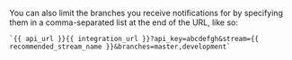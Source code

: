 You can also limit the branches you receive notifications for by
specifying them in a comma-separated list at the end of the URL,
like so:

    `{{ api_url }}{{ integration_url }}?api_key=abcdefgh&stream={{
    recommended_stream_name }}&branches=master,development`
